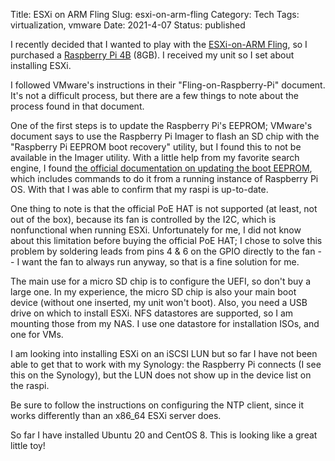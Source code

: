Title: ESXi on ARM Fling
Slug: esxi-on-arm-fling
Category: Tech
Tags: virtualization, vmware
Date: 2021-4-07
Status: published

I recently decided that I wanted to play with the [ESXi-on-ARM Fling](https://flings.vmware.com/esxi-arm-edition), so
I purchased a [Raspberry Pi 4B](https://www.raspberrypi.org/products/raspberry-pi-4-model-b/) (8GB).
I received my unit so I set about installing ESXi.

I followed VMware's instructions in their "Fling-on-Raspberry-Pi" document.  It's not a difficult
process, but there are a few things to note about the process found in that document.

One of the first steps is to update the Raspberry Pi's EEPROM; VMware's document says to
use the Raspberry Pi Imager to flash an SD chip with the "Raspberry Pi EEPROM boot recovery" utility,
but I found this to not be available in the Imager utility.  With a little help from my favorite search engine, I found
[the official documentation on updating the boot EEPROM](https://www.raspberrypi.org/documentation/hardware/raspberrypi/booteeprom.md),
which includes commands to do it from a running instance of Raspberry Pi OS.  With that I was able
to confirm that my raspi is up-to-date.

One thing to note is that the official PoE HAT is not supported (at least, not out of the box), because
its fan is controlled by the I2C, which is nonfunctional when running ESXi.  Unfortunately for me, I did
not know about this limitation before buying the official PoE HAT; I chose to solve this problem by
soldering leads from pins 4 & 6 on the GPIO directly to the fan -- I want the fan to always run anyway,
so that is a fine solution for me.

The main use for a micro SD chip is to configure the UEFI, so don't buy a large one.  In my experience,
the micro SD chip is also your main boot device (without one inserted, my unit won't boot).  Also, you
need a USB drive on which to install ESXi.  NFS datastores are supported, so I am mounting those from
my NAS.  I use one datastore for installation ISOs, and one for VMs.

I am looking into installing ESXi on an iSCSI LUN but so far I have not been able to get that
to work with my Synology: the Raspberry Pi connects (I see this on the Synology), but the LUN does not
show up in the device list on the raspi.

Be sure to follow the instructions on configuring the NTP client, since it works differently than an
x86_64 ESXi server does.

So far I have installed Ubuntu 20 and CentOS 8.  This is looking like a great little toy!
